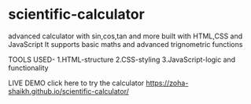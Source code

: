 # scientific-calculator
advanced calculator with sin,cos,tan and more built with HTML,CSS and JavaScript
It supports basic maths and advanced trignometric functions

TOOLS USED-
1.HTML-structure
2.CSS-styling
3.JavaScript-logic and functionality

LIVE DEMO
click here to try the calculator
https://zoha-shaikh.github.io/scientific-calculator/
